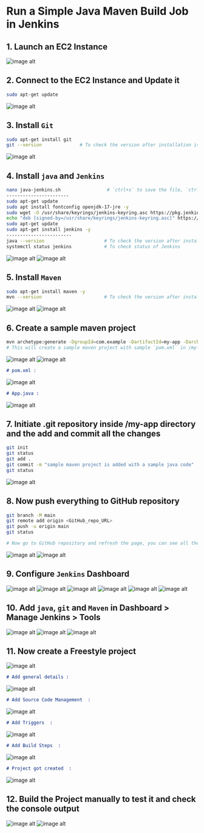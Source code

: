 # Run a Simple Java Maven Build Job in Jenkins

## 1. Launch an EC2 Instance
![image alt](https://github.com/souravhajra123/ElevateLabsTask8/blob/4ba19d59721e3082d0b6038c85b4c9796e9828eb/images/1.JPG)

## 2. Connect to the EC2 Instance and Update it
```bash
sudo apt-get update
```
![image alt](https://github.com/souravhajra123/ElevateLabsTask8/blob/4ba19d59721e3082d0b6038c85b4c9796e9828eb/images/2.JPG)

## 3. Install `Git`
```bash
sudo apt-get install git
git --version              # To check the version after installation is complete
```
![image alt](https://github.com/souravhajra123/ElevateLabsTask8/blob/4ba19d59721e3082d0b6038c85b4c9796e9828eb/images/3.JPG)

## 4. Install `java` and `Jenkins`
```bash
nano java-jenkins.sh                 # `ctrl+s` to save the file, `ctrl+x` to exit the nano editor mode
-----------------------
sudo apt-get update
sudo apt install fontconfig openjdk-17-jre -y
sudo wget -O /usr/share/keyrings/jenkins-keyring.asc https://pkg.jenkins.io/debian-stable/jenkins.io-2023.key
echo "deb [signed-by=/usr/share/keyrings/jenkins-keyring.asc]" https://pkg.jenkins.io/debian-stable binary/ | sudo tee /etc/apt/sources.list.d/jenkins.list > /dev/null
sudo apt-get update
sudo apt-get install jenkins -y
------------------------
java --version                      # To check the version after installation is complete
systemctl status jenkins            # To check status of Jenkins
```
![image alt](https://github.com/souravhajra123/ElevateLabsTask8/blob/4ba19d59721e3082d0b6038c85b4c9796e9828eb/images/4.JPG)
![image alt](https://github.com/souravhajra123/ElevateLabsTask8/blob/4ba19d59721e3082d0b6038c85b4c9796e9828eb/images/5.JPG)

## 5. Install `Maven`
```bash
sudo apt-get install maven -y
mvn --version                       # To check the version after installation is complete
```
![image alt](https://github.com/souravhajra123/ElevateLabsTask8/blob/4ba19d59721e3082d0b6038c85b4c9796e9828eb/images/6.JPG)
![image alt](https://github.com/souravhajra123/ElevateLabsTask8/blob/4ba19d59721e3082d0b6038c85b4c9796e9828eb/images/7.JPG)

## 6. Create a sample maven project
```bash
mvn archetype:generate -DgroupId=com.example -DartifactId=my-app -DarchetypeArtifactId=maven-archetype-quickstart -DinteractiveMode=false
# This will create a sample maven project with sample `pom.xml` in /my-app directory and a sample java code `App.java` in /my-app/src/main/java/com/example directory
```
![image alt](https://github.com/souravhajra123/ElevateLabsTask8/blob/4ba19d59721e3082d0b6038c85b4c9796e9828eb/images/8.JPG)
![image alt](https://github.com/souravhajra123/ElevateLabsTask8/blob/4ba19d59721e3082d0b6038c85b4c9796e9828eb/images/9.JPG)

```markdown
# pom.xml :
```
![image alt](https://github.com/souravhajra123/ElevateLabsTask8/blob/4ba19d59721e3082d0b6038c85b4c9796e9828eb/images/10.JPG)

```markdown
# App.java :
```
![image alt](https://github.com/souravhajra123/ElevateLabsTask8/blob/4ba19d59721e3082d0b6038c85b4c9796e9828eb/images/11.JPG)

## 7. Initiate .git repository inside /my-app directory and the add and commit all the changes
```bash
git init
git status
git add .
git commit -m "sample maven project is added with a sample java code"
git status
```
![image alt](https://github.com/souravhajra123/ElevateLabsTask8/blob/b7b326ef7ea54288bfc464addf0c5c52d6222144/images/12.JPG)

## 8. Now push everything to GitHub repository
```bash
git branch -M main
git remote add origin <GitHub_repo_URL>
git push -u origin main
git status

# Now go to GitHub repository and refresh the page, you can see all the contents are available in the repository 
```
![image alt](https://github.com/souravhajra123/ElevateLabsTask8/blob/b7b326ef7ea54288bfc464addf0c5c52d6222144/images/13.JPG)
![image alt](https://github.com/souravhajra123/ElevateLabsTask8/blob/b7b326ef7ea54288bfc464addf0c5c52d6222144/images/14.JPG)

## 9. Configure `Jenkins` Dashboard
![image alt](https://github.com/souravhajra123/ElevateLabsTask8/blob/e47e0618ab2c877b22331e1d0c6a341ee16fd62e/images/15.JPG)
![image alt](https://github.com/souravhajra123/ElevateLabsTask8/blob/e47e0618ab2c877b22331e1d0c6a341ee16fd62e/images/16.JPG)
![image alt](https://github.com/souravhajra123/ElevateLabsTask8/blob/e47e0618ab2c877b22331e1d0c6a341ee16fd62e/images/17.JPG)
![image alt](https://github.com/souravhajra123/ElevateLabsTask8/blob/e47e0618ab2c877b22331e1d0c6a341ee16fd62e/images/18.JPG)
![image alt](https://github.com/souravhajra123/ElevateLabsTask8/blob/e47e0618ab2c877b22331e1d0c6a341ee16fd62e/images/19.JPG)
![image alt](https://github.com/souravhajra123/ElevateLabsTask8/blob/e47e0618ab2c877b22331e1d0c6a341ee16fd62e/images/20.JPG)

## 10. Add `java`, `git` and `Maven` in Dashboard > Manage Jenkins > Tools
![image alt](https://github.com/souravhajra123/ElevateLabsTask8/blob/e47e0618ab2c877b22331e1d0c6a341ee16fd62e/images/21.JPG)
![image alt](https://github.com/souravhajra123/ElevateLabsTask8/blob/e47e0618ab2c877b22331e1d0c6a341ee16fd62e/images/22.JPG)
![image alt](https://github.com/souravhajra123/ElevateLabsTask8/blob/e47e0618ab2c877b22331e1d0c6a341ee16fd62e/images/23.JPG)

## 11. Now create a Freestyle project
![image alt](https://github.com/souravhajra123/ElevateLabsTask8/blob/e47e0618ab2c877b22331e1d0c6a341ee16fd62e/images/24.JPG)

```markdown
# Add general details :
```
![image alt](https://github.com/souravhajra123/ElevateLabsTask8/blob/e47e0618ab2c877b22331e1d0c6a341ee16fd62e/images/25.JPG)

```markdown
# Add Source Code Management  :
```
![image alt](https://github.com/souravhajra123/ElevateLabsTask8/blob/e47e0618ab2c877b22331e1d0c6a341ee16fd62e/images/26.JPG)

```markdown
# Add Triggers  :
```
![image alt](https://github.com/souravhajra123/ElevateLabsTask8/blob/e47e0618ab2c877b22331e1d0c6a341ee16fd62e/images/27.JPG)

```markdown
# Add Build Steps  :
```
![image alt](https://github.com/souravhajra123/ElevateLabsTask8/blob/e47e0618ab2c877b22331e1d0c6a341ee16fd62e/images/28.JPG)

```markdown
# Project got created  :
```
![image alt](https://github.com/souravhajra123/ElevateLabsTask8/blob/e47e0618ab2c877b22331e1d0c6a341ee16fd62e/images/29.JPG)

## 12. Build the Project manually to test it and check the console output
![image alt](https://github.com/souravhajra123/ElevateLabsTask8/blob/e47e0618ab2c877b22331e1d0c6a341ee16fd62e/images/30.JPG)
![image alt](https://github.com/souravhajra123/ElevateLabsTask8/blob/e47e0618ab2c877b22331e1d0c6a341ee16fd62e/images/31.JPG)
